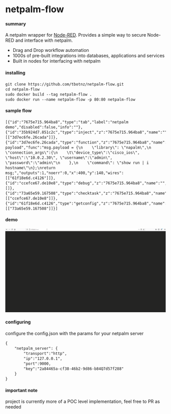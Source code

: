 # netpalm-flow

#### summary
A netpalm wrapper for [Node-RED](https://github.com/node-red/node-red). Provides a simple way to secure Node-RED and interface with netpalm.

- Drag and Drop workflow automation
- 1000s of pre-built integrations into databases, applications and services
- Built in nodes for interfacing with netpalm

#### installing
```
git clone https://github.com/tbotnz/netpalm-flow.git
cd netpalm-flow
sudo docker build --tag netpalm-flow .
sudo docker run --name netpalm-flow -p 80:80 netpalm-flow
```

#### sample flow
```
[{"id":"7675e715.964ba8","type":"tab","label":"netpalm demo","disabled":false,"info":""},{"id":"35b924d7.851c2c","type":"inject","z":"7675e715.964ba8","name":"","topic":"","payload":"","payloadType":"date","repeat":"","crontab":"","once":false,"onceDelay":0.1,"x":120,"y":60,"wires":[["3d7ec6fe.26cada"]]},{"id":"3d7ec6fe.26cada","type":"function","z":"7675e715.964ba8","name":"create payload","func":"msg.payload = {\n    \"library\": \"napalm\",\n    \"connection_args\":{\n    \t\"device_type\":\"cisco_ios\", \"host\":\"10.0.2.30\", \"username\":\"admin\", \"password\":\"admin\"\n    },\n    \"command\": \"show run | i hostname\"\n};\nreturn msg;","outputs":1,"noerr":0,"x":400,"y":140,"wires":[["61f18e6d.c4126"]]},{"id":"ccefce67.de10e8","type":"debug","z":"7675e715.964ba8","name":"","active":true,"tosidebar":true,"console":false,"tostatus":false,"complete":"false","x":1110,"y":220,"wires":[]},{"id":"73a65e59.167508","type":"checktask","z":"7675e715.964ba8","name":"","x":900,"y":180,"wires":[["ccefce67.de10e8"]]},{"id":"61f18e6d.c4126","type":"getconfig","z":"7675e715.964ba8","name":"","returnconfig":"","x":660,"y":220,"wires":[["73a65e59.167508"]]}]
```

#### demo
![netpalm demo](/netpalm_flow.gif)

#### configuring 
configure the config.json with the params for your netpalm server
```
{
    "netpalm_server": {
        "transport":"http",
        "ip":"127.0.0.1",
        "port":9000,
        "key":"2a84465a-cf38-46b2-9d86-b84Q7d57f288"
    }
}
```

#### important note
project is currently more of a POC level implementation, feel free to PR as needed
